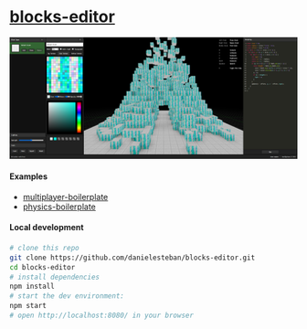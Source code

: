 [blocks-editor](https://blocks-editor.gatunes.com/)
==

[![screenshot](screenshot.png)](https://blocks-editor.gatunes.com/)

#### Examples

 * [multiplayer-boilerplate](https://multiplayer-boilerplate.glitch.me/)
 * [physics-boilerplate](https://physics-boilerplate.glitch.me/)

#### Local development

```bash
# clone this repo
git clone https://github.com/danielesteban/blocks-editor.git
cd blocks-editor
# install dependencies
npm install
# start the dev environment:
npm start
# open http://localhost:8080/ in your browser
```
